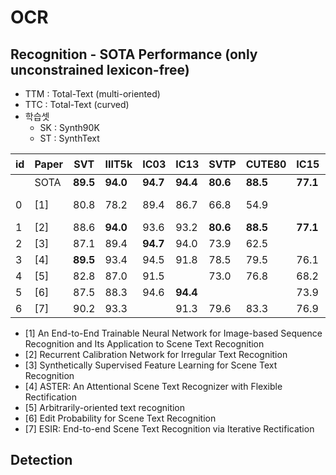 # OCR
## Recognition - SOTA Performance (only unconstrained lexicon-free)
* TTM : Total-Text (multi-oriented) 
* TTC : Total-Text (curved)
* 학습셋
  * SK : Synth90K
  * ST : SynthText
  
| id | Paper | SVT | IIIT5k | IC03 | IC13 | SVTP | CUTE80 | IC15 | TTM | TTC | 비고 | 학습셋 | 
| --- | --- | --- | --- |--- |--- |--- |--- |--- |--- |--- |--- |--- |
|   | SOTA|  **89.5** | **94.0** | **94.7** | **94.4**| **80.6** | **88.5** | **77.1** | **76.3** | **66.7** |
| 0 | [1] | 80.8 |  78.2 | 89.4 |  86.7 | 66.8 | 54.9 | | | | base paper:CRNN | SK| 
| 1 | [2] | 88.6 | **94.0** | 93.6 | 93.2 | **80.6** | **88.5** | **77.1** | **76.3** | **66.7** | Rectification | SK+ST |
| 2 | [3] | 87.1 | 89.4 | **94.7** | 94.0 | 73.9 | 62.5 | | | | GAN |  
| 3 | [4] | **89.5** | 93.4 | 94.5 | 91.8 | 78.5 | 79.5 | 76.1 | | | Rectification |
| 4 | [5] | 82.8 | 87.0 | 91.5 |  | 73.0 | 76.8 | 68.2 |
| 5 | [6] | 87.5| 88.3 | 94.6 | **94.4**  | | | 73.9 |
| 6 | [7] |  90.2 | 93.3 | | 91.3 | 79.6 |  83.3  | 76.9 | | | Rectification | SK+ST |

* [1] An End-to-End Trainable Neural Network for Image-based Sequence Recognition and Its Application to Scene Text Recognition
* [2] Recurrent Calibration Network for Irregular Text Recognition
* [3] Synthetically Supervised Feature Learning for Scene Text Recognition
* [4] ASTER: An Attentional Scene Text Recognizer with Flexible Rectification
* [5] Arbitrarily-oriented text recognition
* [6] Edit Probability for Scene Text Recognition
* [7] ESIR: End-to-end Scene Text Recognition via Iterative Rectification

## Detection
